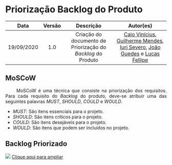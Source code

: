 # Priorização Backlog do Produto

|    Data    | Versão |                Descrição                |                     Autor(es)                     |
| :--------: | :----: | :-------------------------------------: | :-------------------------------------------: |
| 19/09/2020 |  1.0   | Criação do documento de Priorização do <i>Backlog</i> do Produto | [Caio Vinícius](https://github.com/caiovfernandes), [Guilherme Mendes](https://github.com/guilherme-mendes), [Iuri Severo](https://github.com/iurisevero), [João Guedes](https://github.com/sudjoao) e [Lucas Fellipe](https://github.com/lucasfcm9) |


## MoSCoW

<p align="justify"> &emsp;&emsp; MoSCoW é uma técnica que consiste na priorização dos requisitos. Para cada requisito do <i>Backlog</i> do produto, deve-se atribuir uma das seguintes palavras <i>MUST</i>, <i>SHOULD</i>, <i>COULD</i> e <i>WOULD</i>.</p>

* <i>MUST</i>: São itens essenciais para o projeto.
* <i>SHOULD</i>: São itens críticos para o projeto.
* <i>COULD</i>: São itens desejáveis para o projeto.
* <i>WOULD</i>: São itens que podem ser incluídos no projeto.

## Backlog Priorizado

<img src="https://user-images.githubusercontent.com/40740008/93689934-a998c580-faa9-11ea-86e2-3d928624bf68.png"/>
<a href="https://user-images.githubusercontent.com/40740008/93689934-a998c580-faa9-11ea-86e2-3d928624bf68.png"> Clique aqui para ampliar</a>